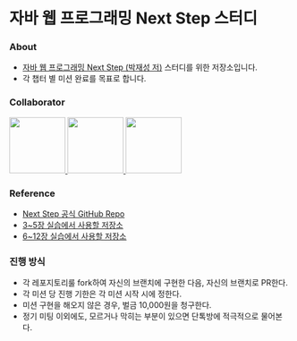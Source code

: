 # 자바 웹 프로그래밍 Next Step 스터디

### About

- [자바 웹 프로그래밍 Next Step (박재성 저)](http://www.yes24.com/Product/Goods/31869154) 스터디를 위한 저장소입니다.
- 각 챕터 별 미션 완료를 목표로 합니다.

### Collaborator

<p>
<a href="https://github.com/ng-lee">
  <img src="https://github.com/ng-lee.png" width="100">
</a>
<a href="https://github.com/choigwanho">
  <img src="https://github.com/choigwanho.png" width="100">
</a>
<a href="https://github.com/SeungJun">
  <img src="https://github.com/SeungJun.png" width="100">
</a>
</p>

### Reference

- [Next Step 공식 GitHub Repo](https://github.com/slipp/jwp-book)
- [3~5장 실습에서 사용할 저장소](https://github.com/slipp/web-application-server)
- [6~12장 실습에서 사용할 저장소](https://github.com/slipp/jwp-basic)


### 진행 방식

- 각 레포지토리룰 fork하여 자신의 브랜치에 구현한 다음, 자신의 브랜치로 PR한다.
- 각 미션 당 진행 기한은 각 미션 시작 시에 정한다.
- 미션 구현을 해오지 않은 경우, 벌금 10,000원을 청구한다.
- 정기 미팅 이외에도, 모르거나 막히는 부분이 있으면 단톡방에 적극적으로 물어본다.

